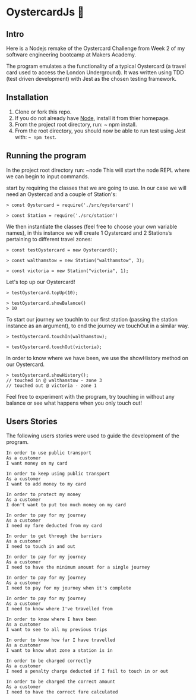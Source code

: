 # OystercardJs 🚈

## Intro

Here is a Nodejs remake of the Oystercard Challenge from Week 2 of my software engineering bootcamp at Makers Academy.

The program emulates a the functionality of a typical Oystercard (a travel card used to access the London Underground). It was written using TDD (test driven development) with Jest as the chosen testing framework.

## Installation

1. Clone or fork this repo.
2. If you do not already have [Node](https://nodejs.org/en/ "Nodes's Homepage"), install it from thier homepage.
3. From the project root directory, run: ~ npm install.
4. From the root directory, you should now be able to run test using Jest with: `~ npm test`.

## Running the program

In the project root directory run: ~node
This will start the node REPL where we can begin to input commands.

start by requiring the classes that we are going to use. In our case we will need an Oystercad and a couple of Station's:

```
> const Oystercard = require('./src/oystercard')

> const Station = require('./src/station')
```

We then instantiate the classes (feel free to choose your own variable names), in this instance we will create 1 Oystercard and 2 Stations’s pertaining to different travel zones:

```
> const testOystercard = new Oystercard();

> const walthamstow = new Station("walthamstow", 3);

> const victoria = new Station("victoria", 1);
```

Let's top up our Oystercard!

```
> testOystercard.topUp(10);

> testOystercard.showBalance()
> 10
```

To start our journey we touchIn to our first station (passing the station instance as an argument), to end the journey we touchOut in a similar way.

```
> testOystercard.touchIn(walthamstow);

> testOystercard.touchOut(victoria);
```

In order to know where we have been, we use the showHistory method on our Oystercard.

```
> testOystercard.showHistory();
// touched in @ walthamstow - zone 3
// touched out @ victoria - zone 1
```

Feel free to experiment with the program, try touching in without any balance or see what happens when you only touch out!

## Users Stories

The following users stories were used to guide the development of the program.

```
In order to use public transport
As a customer
I want money on my card

In order to keep using public transport
As a customer
I want to add money to my card

In order to protect my money
As a customer
I don't want to put too much money on my card

In order to pay for my journey
As a customer
I need my fare deducted from my card

In order to get through the barriers
As a customer
I need to touch in and out

In order to pay for my journey
As a customer
I need to have the minimum amount for a single journey

In order to pay for my journey
As a customer
I need to pay for my journey when it's complete

In order to pay for my journey
As a customer
I need to know where I've travelled from

In order to know where I have been
As a customer
I want to see to all my previous trips

In order to know how far I have travelled
As a customer
I want to know what zone a station is in

In order to be charged correctly
As a customer
I need a penalty charge deducted if I fail to touch in or out

In order to be charged the correct amount
As a customer
I need to have the correct fare calculated
```
